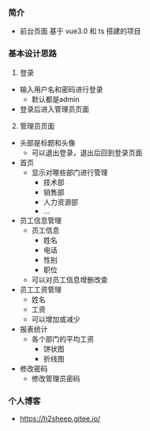 
### 简介

* 前台页面 基于 vue3.0 和 ts 搭建的项目

### 基本设计思路

1. 登录

* 输入用户名和密码进行登录
  * 默认都是admin
* 登录后进入管理员页面

2. 管理员页面

* 头部是标题和头像
  * 可以退出登录，退出后回到登录页面
* 首页
  * 显示对哪些部门进行管理
    * 技术部
    * 销售部
    * 人力资源部
    * ...
* 员工信息管理
  * 员工信息
    * 姓名
    * 电话
    * 性别
    * 职位
  * 可以对员工信息增删改查
* 员工工资管理
  * 姓名
  * 工资
  * 可以增加或减少
* 报表统计
  * 各个部门的平均工资
    * 饼状图
    * 折线图
* 修改密码
  * 修改管理员密码

### 个人博客

* https://h2sheep.gitee.io/
